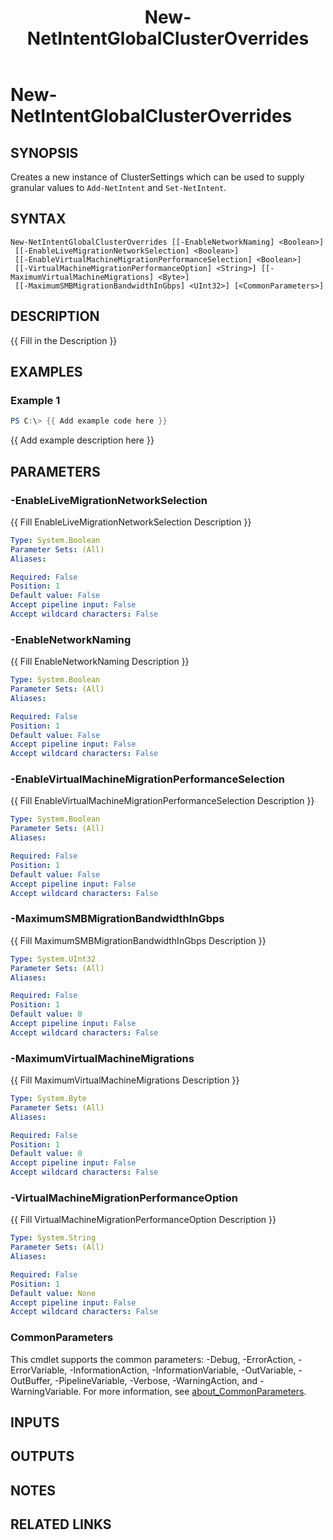 ﻿---
external help file: NetworkAtc-help.xml
Module Name: NetworkATC
ms.date: 02/21/2024
online version: https://learn.microsoft.com/powershell/module/networkatc/new-netintentglobalclusteroverrides?view=windowsserver2025-ps&wt.mc_id=ps-gethelp
schema: 2.0.0
title: New-NetIntentGlobalClusterOverrides
---

# New-NetIntentGlobalClusterOverrides

## SYNOPSIS
Creates a new instance of ClusterSettings which can be used to supply granular values to
`Add-NetIntent` and `Set-NetIntent`.

## SYNTAX

```
New-NetIntentGlobalClusterOverrides [[-EnableNetworkNaming] <Boolean>]
 [[-EnableLiveMigrationNetworkSelection] <Boolean>]
 [[-EnableVirtualMachineMigrationPerformanceSelection] <Boolean>]
 [[-VirtualMachineMigrationPerformanceOption] <String>] [[-MaximumVirtualMachineMigrations] <Byte>]
 [[-MaximumSMBMigrationBandwidthInGbps] <UInt32>] [<CommonParameters>]
```

## DESCRIPTION

{{ Fill in the Description }}

## EXAMPLES

### Example 1

```powershell
PS C:\> {{ Add example code here }}
```

{{ Add example description here }}

## PARAMETERS

### -EnableLiveMigrationNetworkSelection

{{ Fill EnableLiveMigrationNetworkSelection Description }}

```yaml
Type: System.Boolean
Parameter Sets: (All)
Aliases:

Required: False
Position: 1
Default value: False
Accept pipeline input: False
Accept wildcard characters: False
```

### -EnableNetworkNaming

{{ Fill EnableNetworkNaming Description }}

```yaml
Type: System.Boolean
Parameter Sets: (All)
Aliases:

Required: False
Position: 1
Default value: False
Accept pipeline input: False
Accept wildcard characters: False
```

### -EnableVirtualMachineMigrationPerformanceSelection

{{ Fill EnableVirtualMachineMigrationPerformanceSelection Description }}

```yaml
Type: System.Boolean
Parameter Sets: (All)
Aliases:

Required: False
Position: 1
Default value: False
Accept pipeline input: False
Accept wildcard characters: False
```

### -MaximumSMBMigrationBandwidthInGbps

{{ Fill MaximumSMBMigrationBandwidthInGbps Description }}

```yaml
Type: System.UInt32
Parameter Sets: (All)
Aliases:

Required: False
Position: 1
Default value: 0
Accept pipeline input: False
Accept wildcard characters: False
```

### -MaximumVirtualMachineMigrations

{{ Fill MaximumVirtualMachineMigrations Description }}

```yaml
Type: System.Byte
Parameter Sets: (All)
Aliases:

Required: False
Position: 1
Default value: 0
Accept pipeline input: False
Accept wildcard characters: False
```

### -VirtualMachineMigrationPerformanceOption

{{ Fill VirtualMachineMigrationPerformanceOption Description }}

```yaml
Type: System.String
Parameter Sets: (All)
Aliases:

Required: False
Position: 1
Default value: None
Accept pipeline input: False
Accept wildcard characters: False
```

### CommonParameters

This cmdlet supports the common parameters: -Debug, -ErrorAction, -ErrorVariable,
-InformationAction, -InformationVariable, -OutVariable, -OutBuffer, -PipelineVariable, -Verbose,
-WarningAction, and -WarningVariable. For more information, see
[about_CommonParameters](http://go.microsoft.com/fwlink/?LinkID=113216).

## INPUTS

## OUTPUTS

## NOTES

## RELATED LINKS
